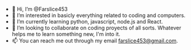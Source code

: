 - 👋 Hi, I’m @Farslice453
- 👀 I’m interested in basicly everything related to coding and computers.
- 🌱 I’m currently learning python, javascript, node.js and React. 
- 💞️ I’m looking to collaborate on coding proyects of all sorts. Whatever helps me to learn something new, I'm into it.
- 📫 You can reach me out through my email farslice453@gmail.com. 

<!---
Farslice453/Farslice453 is a ✨ special ✨ repository because its `README.md` (this file) appears on your GitHub profile.
You can click the Preview link to take a look at your changes.
--->
